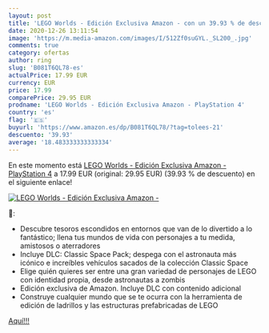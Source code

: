 ```yaml
---
layout: post
title: 'LEGO Worlds - Edición Exclusiva Amazon - con un 39.93 % de descuento'
date: 2020-12-26 13:11:54
image: 'https://m.media-amazon.com/images/I/512Zf0suGYL._SL200_.jpg'
comments: true
category: ofertas
author: ring
slug: 'B081T6QL78-es'
actualPrice: 17.99 EUR
currency: EUR
price: 17.99
comparePrice: 29.95 EUR
prodname: 'LEGO Worlds - Edición Exclusiva Amazon - PlayStation 4'
country: 'es'
flag: '🇪🇸'
buyurl: 'https://www.amazon.es/dp/B081T6QL78/?tag=tolees-21'
descuento: '39.93'
average: '18.483333333333334'
---
```


En este momento está [LEGO Worlds - Edición Exclusiva Amazon - PlayStation 4](https://www.amazon.es/dp/B081T6QL78/?tag=tolees-21) a 17.99 EUR (original: 29.95 EUR) (39.93 %  de descuento) en el siguiente enlace!

[![LEGO Worlds - Edición Exclusiva Amazon -](https://m.media-amazon.com/images/I/512Zf0suGYL._SL200_.jpg)](https://www.amazon.es/dp/B081T6QL78/?tag=tolees-21)

🔎:

- Descubre tesoros escondidos en entornos que van de lo divertido a lo fantástico; llena tus mundos de vida con personajes a tu medida, amistosos o aterradores
- Incluye DLC: Classic Space Pack; despega con el astronauta más icónico e increíbles vehículos sacados de la colección Classic Space
- Elige quién quieres ser entre una gran variedad de personajes de LEGO con identidad propia, desde astronautas a zombis
- Edición exclusiva de Amazon. Incluye DLC con contenido adicional
- Construye cualquier mundo que se te ocurra con la herramienta de edición de ladrillos y las estructuras prefabricadas de LEGO

[Aquí!!!](https://www.amazon.es/dp/B081T6QL78/?tag=tolees-21)
